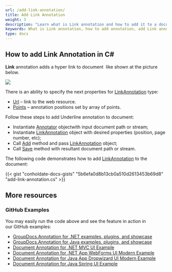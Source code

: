 ```yaml
---
url: /add-link-annotation/
title: Add Link Annotation
weight: 3
description: "Learn what is Link annotation and how to add it to a document programmatically using GroupDocs.Annotation API which is a part of Conholdate.Total for .NET."
keywords: What is Link annotation, how to add annotation, add Link annotation
type: docs
---
```


## How to add Link Annotation in C# 

**Link** annotation adds a hyper link to document  like shown at the picture below. 

![](annotation/net/images/add-link-annotation.png)

There is an ability to specify the next properties for [LinkAnnotation](https://apireference.groupdocs.com/net/annotation/groupdocs.annotation.models.annotationmodels/linkannotation) type:

*   [Url](https://apireference.groupdocs.com/annotation/net/groupdocs.annotation.models.annotationmodels/linkannotation/properties/url) – link to the web resource.
*   [Points](https://apireference.groupdocs.com/annotation/net/groupdocs.annotation.models.annotationmodels/linkannotation/properties/points) – annotation positions set by array of points.  
    

Follow these steps to add Underline annotation to document:

*   Instantiate [Annotator](https://apireference.groupdocs.com/net/annotation/groupdocs.annotation/annotator) objectwith input document path or stream;
*   Instantiate [LinkAnnotation](https://apireference.groupdocs.com/net/annotation/groupdocs.annotation.models.annotationmodels/linkannotation) object with desired properties (position, page number, etc);
*   Call [Add](https://apireference.groupdocs.com/net/annotation/groupdocs.annotation/annotator/methods/add) method and pass [LinkAnnotation](https://apireference.groupdocs.com/net/annotation/groupdocs.annotation.models.annotationmodels/linkannotation) object;
*   Call [Save](https://apireference.groupdocs.com/net/annotation/groupdocs.annotation/annotator/methods/save/index) method with resultant document path or stream.

The following code demonstrates how to add [LinkAnnotation](https://apireference.groupdocs.com/net/annotation/groupdocs.annotation.models.annotationmodels/linkannotation) to the document:


{{< gist "conholdate-docs-gists" "5b6efa0d8b13cb0a510d2613453b69d8" "add-link-annotation.cs" >}}

## More resources
### GitHub Examples
You may easily run the code above and see the feature in action in our GitHub examples:

*   [GroupDocs.Annotation for .NET examples, plugins, and showcase](https://github.com/groupdocs-annotation/GroupDocs.Annotation-for-.NET)
*   [GroupDocs.Annotation for Java examples, plugins, and showcase](https://github.com/groupdocs-annotation/GroupDocs.Annotation-for-Java)
*   [Document Annotation for .NET MVC UI Example](https://github.com/groupdocs-annotation/GroupDocs.Annotation-for-.NET-MVC)
*   [Document Annotation for .NET App WebForms UI Modern Example](https://github.com/groupdocs-annotation/GroupDocs.Annotation-for-.NET-WebForms)
*   [Document Annotation for Java App Dropwizard UI Modern Example](https://github.com/groupdocs-annotation/GroupDocs.Annotation-for-Java-Dropwizard)
*   [Document Annotation for Java Spring UI Example](https://github.com/groupdocs-annotation/GroupDocs.Annotation-for-Java-Spring)
    


